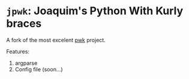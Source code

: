 # ``jpwk``: **J**oaquim's **P**ython **W**ith **K**urly braces

A fork of the most excelent [pwk](https://github.com/umlet/pwk) project.

Features:

1. argparse
2. Config file (soon...)

